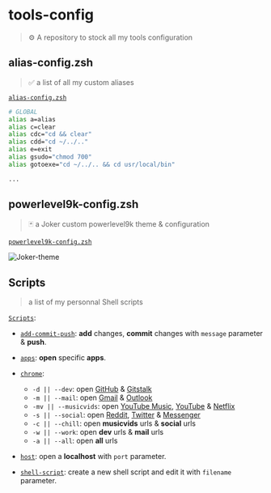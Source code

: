 # tools-config

> ⚙️ A repository to stock all my tools configuration

## alias-config.zsh

> ✅ a list of all my custom aliases

[`alias-config.zsh`](https://github.com/blyndusk/tools-config/blob/master/alias-config.zsh)

```zsh
# GLOBAL
alias a=alias
alias c=clear
alias cdc="cd && clear"
alias cdd="cd ~/../.."
alias e=exit
alias gsudo="chmod 700"
alias gotoexe="cd ~/../.. && cd usr/local/bin"

...
```

## powerlevel9k-config.zsh

> 🃏 a Joker custom powerlevel9k theme & configuration

[`powerlevel9k-config.zsh`](https://github.com/blyndusk/tools-config/blob/master/powerlevel9k-config.zsh)

![Joker-theme](https://image.noelshack.com/fichiers/2019/12/2/1553034327-joker-theme.jpg)

## Scripts

> a list of my personnal Shell scripts

[`Scripts`](https://github.com/blyndusk/tools-config/tree/master/scripts):

- [`add-commit-push`](https://github.com/blyndusk/tools-config/blob/master/scripts/add-commit-push.sh): **add** changes, **commit** changes with `message` parameter & **push**.
- [`apps`](https://github.com/blyndusk/tools-config/blob/master/scripts/apps.zsh): **open** specific **apps**.
- [`chrome`](https://github.com/blyndusk/tools-config/blob/master/scripts/chrome.sh):

  - `-d || --dev`: open [GitHub](https://github.com) & [Gitstalk](https://gitstalk.netlify.com/)
  - `-m || --mail`: open [Gmail](https://mail.google.com) & [Outlook](https://outlook.live.com/)
  - `-mv || --musicvids`: open [YouTube Music](https://music.youtube.com), [YouTube](https://youtube.com) & [Netflix](https://netflix.com)
  - `-s || --social`: open [Reddit](https://reddit.com), [Twitter](https://twitter.com) & [Messenger](https://messenger.com)
  - `-c || --chill`: open **musicvids** urls & **social** urls
  - `-w || --work`: open **dev** urls & **mail** urls
  - `-a || --all`: open **all** urls
- [`host`](https://github.com/blyndusk/tools-config/blob/master/scripts/host.sh): open a **localhost** with `port` parameter.
- [`shell-script`](https://github.com/blyndusk/tools-config/blob/master/scripts/shell-script.sh): create a new shell script and edit it with `filename` parameter.